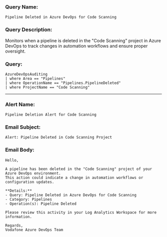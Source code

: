 ### Query Name:  
`Pipeline Deleted in Azure DevOps for Code Scanning`

### Query Description:  
Monitors when a pipeline is deleted in the "Code Scanning" project in Azure DevOps to track changes in automation workflows and ensure proper oversight.

### Query:  
```kql
AzureDevOpsAuditing
| where Area == "Pipelines"
| where OperationName == "Pipelines.PipelineDeleted"
| where ProjectName == "Code Scanning"
```

---

### Alert Name:  
`Pipeline Deletion Alert for Code Scanning`

### Email Subject:  
`Alert: Pipeline Deleted in Code Scanning Project`

### Email Body:  
```
Hello,

A pipeline has been deleted in the "Code Scanning" project of your Azure DevOps environment.  
This action could indicate a change in automation workflows or configuration updates.

**Details:**  
- Query: Pipeline Deleted in Azure DevOps for Code Scanning  
- Category: Pipelines  
- Operation(s): Pipeline Deleted

Please review this activity in your Log Analytics Workspace for more information.

Regards,  
Vodafone Azure DevOps Team
```
